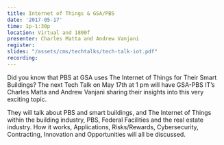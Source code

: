 ```yaml
---
title: Internet of Things & GSA/PBS
date: '2017-05-17'
time: 1p-1:30p
location: Virtual and 1800f
presenter: Charles Matta and Andrew Vanjani
register:
slides: "/assets/cms/techtalks/tech-talk-iot.pdf"
recording:
---
```


Did you know that PBS at GSA uses  The Internet of Things for Their Smart Buildings? The next Tech Talk on May 17th at 1 pm will have GSA-PBS IT’s  Charles Matta and Andrew Vanjani sharing their insights into this very exciting topic.

They will talk about PBS and smart buildings, and The Internet of Things within the building industry, PBS, Federal Facilities and the real estate industry.  How it works, Applications, Risks/Rewards, Cybersecurity, Contracting, Innovation and Opportunities will all be discussed.
